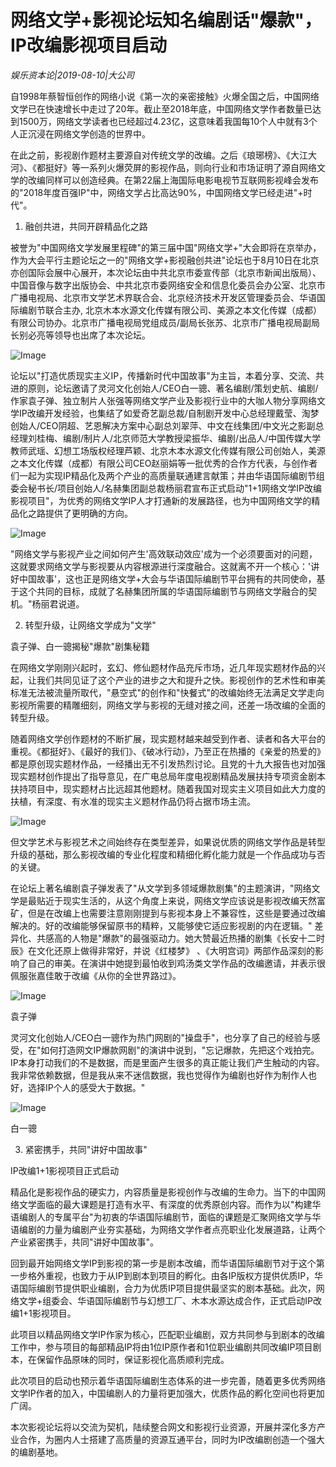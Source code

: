 # 网络文学+影视论坛知名编剧话"爆款"，IP改编影视项目启动

*娱乐资本论|2019-08-10|大公司*

自1998年蔡智恒创作的网络小说《第一次的亲密接触》火爆全国之后，中国网络文学已在快速增长中走过了20年。截止至2018年底，中国网络文学作者数量已达到1500万，网络文学读者也已经超过4.23亿，这意味着我国每10个人中就有3个人正沉浸在网络文学创造的世界中。

在此之前，影视剧作题材主要源自对传统文学的改编。之后《琅琊榜》、《大江大河》、《都挺好》等一系列火爆荧屏的影视作品，则向行业和市场证明了源自网络文学的改编同样可以创造经典。在第22届上海国际电影电视节互联网影视峰会发布的"2018年度百强IP"中，网络文学占比高达90%，中国网络文学已经走进"+时代"。

1. 融创共进，共同开辟精品化之路

被誉为"中国网络文学发展里程碑"的第三届中国"网络文学+"大会即将在京举办，作为大会平行主题论坛之一的"网络文学+影视融创共进"论坛也于8月10日在北京亦创国际会展中心展开，本次论坛由中共北京市委宣传部（北京市新闻出版局）、中国音像与数字出版协会、中共北京市委网络安全和信息化委员会办公室、北京市广播电视局、北京市文学艺术界联合会、北京经济技术开发区管理委员会、华语国际编剧节联合主办, 北京木本水源文化传媒有限公司、美源之本文化传媒（成都）有限公司协办。北京市广播电视局党组成员/副局长张苏、北京市广播电视局副局长别必亮等领导也出席了本次论坛。

![Image](https://p3.pstatp.com/large/pgc-image/6ee7a249d39c466a95ca317f6be3dd85)

论坛以"打造优质现实主义IP，传播新时代中国故事"为主旨，本着分享、交流、共进的原则，论坛邀请了灵河文化创始人/CEO白一骢、著名编剧/策划史航、编剧/作家袁子弹、独立制片人张强等网络文学产业及影视行业中的大咖人物分享网络文学IP改编开发经验，也集结了如爱奇艺副总裁/自制剧开发中心总经理戴莹、淘梦创始人/CEO阴超、艺恩解决方案中心副总刘翠萍、中文在线集团/中文光之影副总经理刘桂梅、编剧/制片人/北京师范大学教授梁振华、编剧/出品人/中国传媒大学教师武瑶、幻想工场版权经理芦颖、北京木本水源文化传媒有限公司创始人，美源之本文化传媒（成都）有限公司CEO赵丽娟等一批优秀的合作方代表，与创作者们一起为实现IP精品化及两个产业的高质量联通建言献策；并由华语国际编剧节组委会秘书长/项目创始人/名赫集团副总裁杨丽君宣布正式启动"1+1网络文学IP改编影视项目"，为优秀的网络文学IP人才打通新的发展路径，也为中国网络文学的精品化之路提供了更明确的方向。

![Image](https://p3.pstatp.com/large/pgc-image/104f17c8ca364f678c16687f2d3e176f)

"网络文学与影视产业之间如何产生'高效联动效应'成为一个必须要面对的问题，这就要求网络文学与影视要从内容根源进行深度融合。这就离不开一个核心：'讲好中国故事'，这也正是网络文学+大会与华语国际编剧节平台拥有的共同使命，基于这个共同的目标，成就了名赫集团所属的华语国际编剧节与网络文学融合的契机。"杨丽君说道。

2. 转型升级，让网络文学成为"文学"

袁子弹、白一骢揭秘"爆款"剧集秘籍

在网络文学刚刚兴起时，玄幻、修仙题材作品充斥市场，近几年现实题材作品的兴起，让我们共同见证了这个产业的进步之大和提升之快。影视创作的艺术性和审美标准无法被流量所取代，"悬空式"的创作和"快餐式"的改编始终无法满足文学走向影视所需要的精雕细刻，网络文学与影视的无缝对接之间，还差一场改编的全面的转型升级。

随着网络文学创作题材的不断扩展，现实题材越来越受到作者、读者和各大平台的重视。《都挺好》、《最好的我们》、《破冰行动》，乃至正在热播的《亲爱的热爱的》都是原创现实题材作品，一经播出无不引发热烈讨论。且党的十九大报告也对加强现实题材创作提出了指导意见，在广电总局年度电视剧精品发展扶持专项资金剧本扶持项目中，现实题材占比远超其他题材。随着我国对现实主义项目如此大力度的扶植，有深度、有水准的现实主义题材作品仍将占据市场主流。

![Image](https://p3.pstatp.com/large/pgc-image/2fa0cec87f674b7db9b90927d8441d90)

但文学艺术与影视艺术之间始终存在类型差异，如果说优质的网络文学作品是转型升级的基础，那么影视改编的专业化程度和精细化孵化能力就是一个作品成功与否的关键。

在论坛上著名编剧袁子弹发表了"从文学到多领域爆款剧集"的主题演讲，"网络文学是最贴近于现实生活的，从这个角度上来说，网络文学应该说是影视改编天然富矿，但是在改编上也需要注意刚刚提到与影视本身上不兼容性，这些是要通过改编解决的。好的改编能够保留原书的精粹，又能够使它适应影视剧的内在逻辑。" 差异化、共感高的人物是"爆款"的最强驱动力。她大赞最近热播的剧集《长安十二时辰》在文化还原上做得非常好，并说《红楼梦》 、《大明宫词》两部作品深刻的影响了自己的审美。在演讲中她提到最怕收到鸡汤类文学作品的改编邀请，并表示很佩服张嘉佳敢于改编《从你的全世界路过》。

![Image](https://p3.pstatp.com/large/pgc-image/dafae0188f2942fa9e612c9ef00be334)

袁子弹

灵河文化创始人/CEO白一骢作为热门网剧的"操盘手"，也分享了自己的经验与感受，在"如何打造网文IP爆款网剧"的演讲中说到，"忘记爆款，先把这个戏拍完。IP本身打动我们的不是数据，而是里面产生很多的真正能让我们产生触动的内容。我非常依赖数据，但是我从来不迷信数据，我也觉得作为编剧也好作为制作人也好，选择IP个人的感受大于数据。"

![Image](https://p3.pstatp.com/large/pgc-image/fa7fbfb05f724515a2b0fe8b4d101e44)

白一骢

3. 紧密携手，共同"讲好中国故事"

IP改编1+1影视项目正式启动

精品化是影视作品的硬实力，内容质量是影视创作与改编的生命力。当下的中国网络文学面临的最大课题是打造有水平、有深度的优秀原创内容。而作为以"构建华语编剧人的专属平台"为初衷的华语国际编剧节，面临的课题是汇聚网络文学与华语编剧的力量为编剧产业夯实基础，为网络文学作者点亮职业化发展道路，让两个产业紧密携手，共同"讲好中国故事"。

回到最开始网络文学IP到影视的第一步是剧本改编，而华语国际编剧节对于这个第一步格外重视，也致力于从IP到剧本到项目的孵化。由各IP版权方提供优质IP，华语国际编剧节提供职业编剧，合力为优质IP项目提供最坚实的剧本基础。此次，网络文学+组委会、华语国际编剧节与幻想工厂、木本水源达成合作，正式启动IP改编1+1影视项目。

此项目以精品网络文学IP作家为核心，匹配职业编剧，双方共同参与到剧本的改编工作中，参与项目的每部精品IP将由1位IP原作者和1位职业编剧共同改编IP项目剧本，在保留作品原味的同时，保证影视化高质顺利完成。

此次项目的启动也预示着华语国际编剧生态体系的进一步完善，随着更多优秀网络文学IP作者的加入，中国编剧人的力量将更加强大，优质作品的孵化空间也将更加广阔。

本次影视论坛将以交流为契机，陆续整合网文和影视行业资源，开展并深化多方产业合作，为圈内人士搭建了高质量的资源互通平台，同时为IP改编剧创造一个强大的编剧基地。


